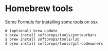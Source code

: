 # Homebrew tools

Some Formule for installing some tools on osx

```
# (optional) brew update
$ brew install softprops/tools/porteurbars
$ brew install softprops/tools/lux
$ brew install softprops/tools/git-codeowners
```
